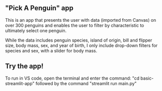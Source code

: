 ## "Pick A Penguin" app
This is an app that presents the user with data (imported from Canvas) on over 300 penguins and enables the user to filter by characteristic to ultimately select one penguin.

While the data includes penguin species, island of origin, bill and flipper size, body mass, sex, and year of birth, I only include drop-down filters for species and sex, with a slider for body mass.

## Try the app!
To run in VS code, open the terminal and enter the command: "cd basic-streamlit-app" followed by the command "streamlit run main.py"
